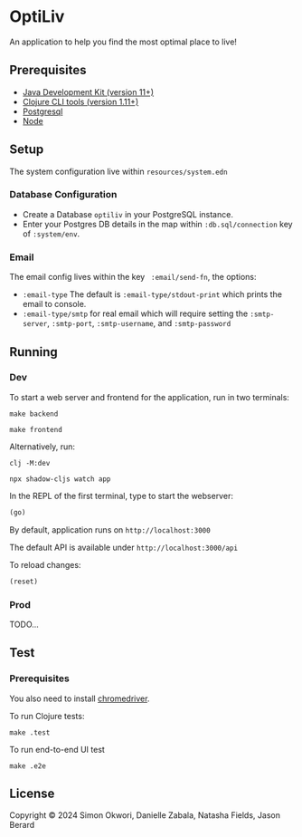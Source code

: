 # OptiLiv

An application to help you find the most optimal place to live!
 
## Prerequisites

- [Java Development Kit (version 11+)](https://bell-sw.com/pages/downloads/)
- [Clojure CLI tools (version 1.11+)](https://clojure.org/guides/install_clojure)
- [Postgresql](https://www.postgresql.org/download)
- [Node](https://nodejs.org/en/download)

## Setup
The system configuration live within `resources/system.edn`

### Database Configuration
- Create a Database `optiliv` in your PostgreSQL instance.
- Enter your Postgres DB details in the map within `:db.sql/connection` key of `:system/env`.

### Email 
The email config lives within the key ` :email/send-fn`, the options:

- `:email-type` The default is `:email-type/stdout-print` which prints the email to console.
- `:email-type/smtp` for real email which will require setting the `:smtp-server`, `:smtp-port`, `:smtp-username`,
  and `:smtp-password`

## Running
### Dev
To start a web server and frontend for the application, run in two terminals:
```shell
make backend
```
```shell
make frontend
```
Alternatively, run:
```shell
clj -M:dev
```
```shell
npx shadow-cljs watch app
```

In the REPL of the first terminal, type to start the webserver:
```clojure
(go) 
```

By default, application runs on `http://localhost:3000`

The default API is available under `http://localhost:3000/api`

To reload changes:

```clojure
(reset)
```

### Prod
TODO...

## Test
### Prerequisites
You also need to install
[chromedriver](https://github.com/SeleniumHQ/selenium/wiki/ChromeDriver).

To run Clojure tests:
```shell
make .test
```
To run end-to-end UI test
```shell
make .e2e
```

## License

Copyright © 2024 Simon Okwori, Danielle Zabala, Natasha Fields, Jason Berard
